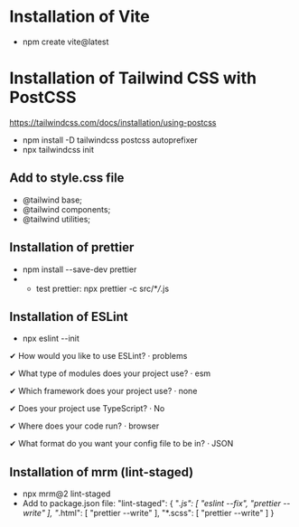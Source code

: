 # Installation of Vite

- npm create vite@latest

# Installation of Tailwind CSS with PostCSS

https://tailwindcss.com/docs/installation/using-postcss

- npm install -D tailwindcss postcss autoprefixer
- npx tailwindcss init

## Add to style.css file

- @tailwind base;
- @tailwind components;
- @tailwind utilities;

## Installation of prettier

- npm install --save-dev prettier
- - test prettier: npx prettier -c src/\*_/_.js

## Installation of ESLint

- npx eslint --init

✔ How would you like to use ESLint? · problems

✔ What type of modules does your project use? · esm

✔ Which framework does your project use? · none

✔ Does your project use TypeScript? · No

✔ Where does your code run? · browser

✔ What format do you want your config file to be in? · JSON

## Installation of mrm (lint-staged)

- npx mrm@2 lint-staged
- Add to package.json file:
  "lint-staged": {
  "_.js": [
  "eslint --fix",
  "prettier --write"
  ],
  "_.html": [
  "prettier --write"
  ],
  "\*.scss": [
  "prettier --write"
  ]
  }
